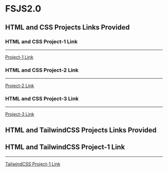 # FSJS2.0
 ## HTML and CSS Projects Links Provided 

 ### HTML and CSS Project-1 Link
---
 [Project-1 Link](https://github.com/lingesh360/FSJS2.0/tree/main/HTML%20and%20CSS/Project-01)

 ### HTML and CSS Project-2 Link
 ---
 [Project-2 Link](https://github.com/lingesh360/FSJS2.0/tree/main/HTML%20and%20CSS/Project-02)

### HTML and CSS Project-3 Link
 ---
 [Project-3 Link](https://github.com/lingesh360/FSJS2.0/tree/main/HTML%20and%20CSS/Project-03)

 ## HTML and TailwindCSS Projects Links Provided 
  ## HTML and TailwindCSS Project-1 Link
  ---
   [TailwindCSS Project-1 Link](https://github.com/lingesh360/FSJS2.0/tree/main/HTML%20and%20TailwindCSS%20Projects/01_Project-%20Credit%20Card%20Landing%20Page)
